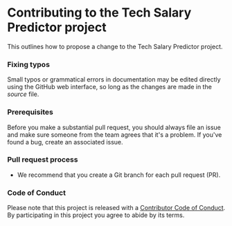 # Contributing to the Tech Salary Predictor project

This outlines how to propose a change to the  Tech Salary Predictor project. 

### Fixing typos

Small typos or grammatical errors in documentation may be edited directly using
the GitHub web interface, so long as the changes are made in the _source_ file.

### Prerequisites

Before you make a substantial pull request, you should always file an issue and
make sure someone from the team agrees that it's a problem. If you've found a
bug, create an associated issue.

### Pull request process

*  We recommend that you create a Git branch for each pull request (PR).  

### Code of Conduct

Please note that this project is released with a [Contributor Code of
Conduct](CODE_OF_CONDUCT.md). By participating in this project you agree to
abide by its terms.